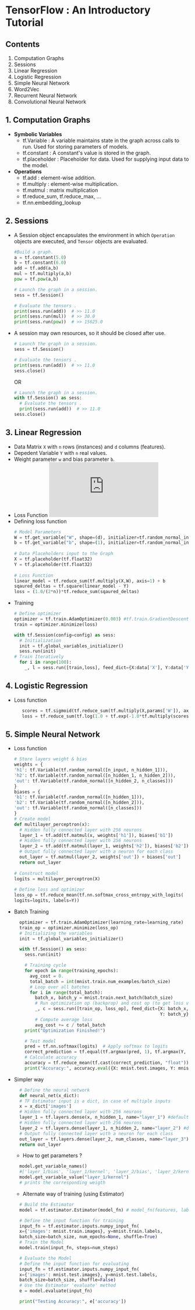 # TensorFlow : An Introductory Tutorial

## Contents
  1. Computation Graphs
  2. Sessions
  3. Linear Regression
  4. Logistic Regression
  5. Simple Neural Network
  6. Word2Vec
  7. Recurrent Neural Network
  8. Convolutional Neural Network

## 1. Computation Graphs

  - **Symbolic Variables**
    - tf.Variable : A variable maintains state in the graph across calls to run. Used for storing parameters of models.
    - tf.constant : A constant's value is stored in the graph.
    - tf.placeholder : Placeholder for data. Used for supplying input data to the model.
  - **Operations**
    - tf.add : element-wise addition.
    - tf.multiply : element-wise multiplication.
    - tf.matmul : matrix multiplication
    - tf.reduce_sum, tf.reduce_max, ...
    - tf.nn.embedding_lookup
    
## 2. Sessions
  - A Session object encapsulates the environment in which `Operation` objects are executed, and `Tensor` objects are evaluated.
      ```python
      #Build a graph.
      a = tf.constant(5.0) 
      b = tf.constant(6.0)
      add = tf.add(a,b)
      mul = tf.multiply(a,b)
      pow = tf.pow(a,b)

      # Launch the graph in a session.
      sess = tf.Session()

      # Evaluate the tensors .
      print(sess.run(add))  # >> 11.0
      print(sess.run(mul))  # >> 30.0
      print(sess.run(pow))  # >> 15625.0
      ```
  - A session may own resources, so it should be closed after use.
      ```python
      # Launch the graph in a session.
      sess = tf.Session()

      # Evaluate the tensors .
      print(sess.run(add))  # >> 11.0
      sess.close()
      ```
      OR
      ```python
      # Launch the graph in a session.
      with tf.Session() as sess:
        # Evaluate the tensors .
        print(sess.run(add))  # >> 11.0
      sess.close()
      ```
## 3. Linear Regression
  - Data Matrix `X` with `n` rows (instances) and `d` columns (features).
  - Depedent Variable `Y` with `n` real values.
  - Weight parameter `w` and bias parameter `b`.
  - Loss Function
          ![equation](http://latex.codecogs.com/gif.latex?L%28w%2Cb%29%3D%5Cfrac%7B1%7D%7B2n%7D%7B%7C%7CXw%2Bb-Y%7C%7C%7D%5E2)
  - Defining loss function
    ```python          
    # Model Parameters
    W = tf.get_variable("W", shape=(d), initializer=tf.random_normal_initializer)                                                                                                 
    b = tf.get_variable("b", shape=(1), initializer=tf.random_normal_initializer)                                                                                                 
                                  
    # Data Placeholders input to the Graph
    X = tf.placeholder(tf.float32)                                                                                   
    Y = tf.placeholder(tf.float32)                                                                                                                                                
                       
    # Loss Function
    linear_model = tf.reduce_sum(tf.multiply(X,W), axis=1) + b                                                                                                                    
    sqaured_deltas = tf.square(linear_model - Y)                                                                                                                                  
    loss = (1.0/(2*n))*tf.reduce_sum(sqaured_deltas)                                                                                                                                
    ```
  - Training
    ```python
    # Define optimizer
    optimizer = tf.train.AdamOptimizer(0.003) #tf.train.GradientDescentOptimizer(0.003)                                                                                                                       
    train = optimizer.minimize(loss)
    
    with tf.Session(config=config) as sess:                                                                                                                                       
      # Initialization
      init = tf.global_variables_initializer()                                                                                                                                  
      sess.run(init)  
    # Train Iteratively
      for i in range(100):                                                                                                                                                      
        _, l = sess.run([train,loss], feed_dict={X:data['X'], Y:data['Y']})                                                                                                   

    ```
## 4. Logistic Regression
  - Loss function
    ```python
       scores = tf.sigmoid(tf.reduce_sum(tf.multiply(X,params['W']), axis=1) + params['b'])                                                                                      
       loss = tf.reduce_sum(tf.log(1.0 + tf.exp(-1.0*tf.multiply(scores, Y)))) 
    ```

## 5. Simple Neural Network
  - Loss function
    ```python
    # Store layers weight & bias
    weights = {                                                                                                                                                                       
    'h1': tf.Variable(tf.random_normal([n_input, n_hidden_1])),                                                                                                                   
    'h2': tf.Variable(tf.random_normal([n_hidden_1, n_hidden_2])),                                                                                                                
    'out': tf.Variable(tf.random_normal([n_hidden_2, n_classes]))                                                                                                                 
    }                                                                                                                                                                                 
    biases = {                                                                                                                                                                        
    'b1': tf.Variable(tf.random_normal([n_hidden_1])),                                                                                                                            
    'b2': tf.Variable(tf.random_normal([n_hidden_2])),                                                                                                                            
    'out': tf.Variable(tf.random_normal([n_classes]))                                                                                                                             
    }                                                                                                                                                                                 
    # Create model                                                                                                                                                                    
    def multilayer_perceptron(x):                                                                                                                                                     
      # Hidden fully connected layer with 256 neurons                                                                                                                               
      layer_1 = tf.add(tf.matmul(x, weights['h1']), biases['b1'])                                                                                                                   
      # Hidden fully connected layer with 256 neurons                                                                                                                               
      layer_2 = tf.add(tf.matmul(layer_1, weights['h2']), biases['b2'])                                                                                                             
      # Output fully connected layer with a neuron for each class                                                                                                                   
      out_layer = tf.matmul(layer_2, weights['out']) + biases['out']                                                                                                                
      return out_layer                                                                                                                                                              
                                                                                                                                                                                  
    # Construct model                                                                                                                                                                 
    logits = multilayer_perceptron(X)                                                                                                                                                 
                                                                                                                                                                                  
    # Define loss and optimizer                                                                                                                                                       
    loss_op = tf.reduce_mean(tf.nn.softmax_cross_entropy_with_logits(                                                                                                                 
    logits=logits, labels=Y))                                                                                                                                                     

    ```
  - Batch Training
    ```python
      optimizer = tf.train.AdamOptimizer(learning_rate=learning_rate)
      train_op = optimizer.minimize(loss_op)
      # Initializing the variables
      init = tf.global_variables_initializer()

      with tf.Session() as sess:
        sess.run(init)

        # Training cycle
        for epoch in range(training_epochs):
          avg_cost = 0.
          total_batch = int(mnist.train.num_examples/batch_size)
          # Loop over all batches
          for i in range(total_batch):
            batch_x, batch_y = mnist.train.next_batch(batch_size)
            # Run optimization op (backprop) and cost op (to get loss value)
            _, c = sess.run([train_op, loss_op], feed_dict={X: batch_x,
                                                            Y: batch_y})
            # Compute average loss
            avg_cost += c / total_batch
        print("Optimization Finished!")

        # Test model
        pred = tf.nn.softmax(logits)  # Apply softmax to logits
        correct_prediction = tf.equal(tf.argmax(pred, 1), tf.argmax(Y, 1))
        # Calculate accuracy
        accuracy = tf.reduce_mean(tf.cast(correct_prediction, "float"))
        print("Accuracy:", accuracy.eval({X: mnist.test.images, Y: mnist.test.labels}))
    ```
  - Simpler way
    ```python
      # Define the neural network
      def neural_net(x_dict):
      # TF Estimator input is a dict, in case of multiple inputs
      x = x_dict['images']
      # Hidden fully connected layer with 256 neurons
      layer_1 = tf.layers.dense(x, n_hidden_1, name="layer_1") #default name="dense"
      # Hidden fully connected layer with 256 neurons
      layer_2 = tf.layers.dense(layer_1, n_hidden_2, name="layer_2") #default name="dense_1"
      # Output fully connected layer with a neuron for each class
      out_layer = tf.layers.dense(layer_2, num_classes, name="layer_3") #default name="dense_2"
      return out_layer
    ```
    - How to get parameters ?
    ```python
      model.get_variable_names()
      #['layer_1/bias', 'layer_1/kernel', 'layer_2/bias', 'layer_2/kernel', 'layer_3/bias', 'layer_3/kernel', 'global_step']
      model.get_variable_value("layer_1/kernel")
      # prints the corresponding weigth
    ```
    - Alternate way of training (using Estimator)
    ```python
      # Build the Estimator
      model = tf.estimator.Estimator(model_fn) # model_fn(features, labels, mode) : EstimatorSpec

      # Define the input function for training
      input_fn = tf.estimator.inputs.numpy_input_fn(
      x={'images': mnist.train.images}, y=mnist.train.labels,
      batch_size=batch_size, num_epochs=None, shuffle=True)
      # Train the Model
      model.train(input_fn, steps=num_steps)

      # Evaluate the Model
      # Define the input function for evaluating
      input_fn = tf.estimator.inputs.numpy_input_fn(
      x={'images': mnist.test.images}, y=mnist.test.labels,
      batch_size=batch_size, shuffle=False)
      # Use the Estimator 'evaluate' method
      e = model.evaluate(input_fn)

      print("Testing Accuracy:", e['accuracy'])
    ```
<!-- 
![equation](http://latex.codecogs.com/gif.latex?Concentration%3D%5Cfrac%7BTotalTemplate%7D%7BTotalVolume%7D)  
-->

